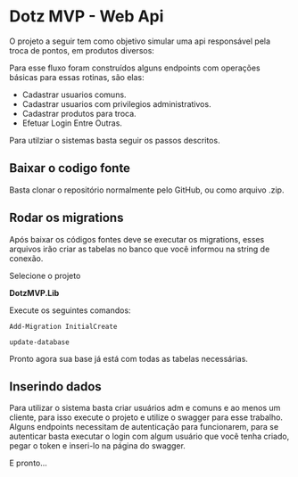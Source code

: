 # Dotz MVP - Web Api


O projeto a seguir tem como objetivo simular uma api responsável pela troca de pontos, em produtos diversos:

Para esse fluxo foram construídos alguns endpoints com operações básicas para essas rotinas, são elas:
 - Cadastrar usuarios comuns.
 - Cadastrar usuarios com privilegios administrativos.
 - Cadastrar produtos para troca.
 - Efetuar Login
 Entre Outras.

Para utilziar o sistemas basta seguir os passos descritos.

## Baixar o codigo fonte

Basta clonar o repositório normalmente pelo GitHub, ou como arquivo .zip.

## Rodar os migrations
Após baixar os códigos fontes deve se executar os migrations, esses arquivos irão criar as tabelas no banco que você informou na string de conexão.

Selecione o projeto

**DotzMVP.Lib**

Execute os seguintes comandos:

    Add-Migration InitialCreate
    
    update-database

Pronto agora sua base já está com todas as tabelas necessárias.

## Inserindo dados

Para utilizar o sistema basta criar usuários adm e comuns e ao menos um cliente, para isso execute o projeto e utilize o swagger para esse trabalho.
Alguns endpoints necessitam de autenticação para funcionarem, para se autenticar basta executar o login com algum usuário que você tenha criado, pegar o token e inseri-lo na página do swagger.

E pronto...

